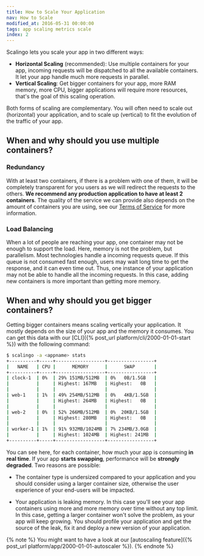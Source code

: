 ```yaml
---
title: How to Scale Your Application
nav: How to Scale
modified_at: 2016-05-31 00:00:00
tags: app scaling metrics scale
index: 2
---
```


Scalingo lets you scale your app in two different ways:

* **Horizontal Scaling** (recommended): Use multiple containers for your app,
  incoming requests will be dispatched to all the available containers. It let
  your app handle much more requests in parallel.
* **Vertical Scaling**: Get bigger containers for your app, more RAM memory,
  more CPU, bigger applications will require more resources, that's the goal of
  this scaling operation.

Both forms of scaling are complementary. You will often need to scale
out (horizontal) your application, and to scale up (vertical) to fit the
evolution of the traffic of your app.

## When and why should you use multiple containers?

### Redundancy

With at least two containers, if there is a problem with one of them, it will
be completely transparent for you users as we will redirect the requests to the
others. **We recommend any production application to have at least 2
containers**. The quality of the service we can provide also depends on the
amount of containers you are using, see our [Terms of
Service](https://scalingo.com/tos) for more information.

### Load Balancing

When a lot of people are reaching your app, one container may not be enough to
support the load. Here, memory is not the problem, but parallelism. Most technologies
handle a incoming requests queue. If this queue is not consumed fast enough, users
may wait long time to get the response, and it can even time out. Thus, one
instance of your application may not be able to handle all the incoming
requests. In this case, adding new containers is more important than getting
more memory.

## When and why should you get bigger containers?

Getting bigger containers means scaling vertically your application. It mostly
depends on the size of your app and the memory it consumes. You can get this
data with our [CLI]({% post_url platform/cli/2000-01-01-start %}) with the
following command:

```bash
$ scalingo -a <appname> stats
+----------+-----+------------------+-----------------+
|   NAME   | CPU |      MEMORY      |      SWAP       |
+----------+-----+------------------+-----------------+
| clock-1  | 0%  | 29% 151MB/512MB  | 0%   0B/1.5GB   |
|          |     | Highest: 167MB   | Highest:   0B   |
|          |     |                  |                 |
| web-1    | 1%  | 49% 254MB/512MB  | 0%   4KB/1.5GB  |
|          |     | Highest: 264MB   | Highest:   0B   |
|          |     |                  |                 |
| web-2    | 0%  | 52% 266MB/512MB  | 0%  20KB/1.5GB  |
|          |     | Highest: 280MB   | Highest:   0B   |
|          |     |                  |                 |
| worker-1 | 1%  | 91% 932MB/1024MB | 7% 234MB/3.0GB  |
|          |     | Highest: 1024MB  | Highest: 241MB  |
+----------+-----+------------------+-----------------+
```

You can see here, for each container, how much your app is consuming **in real time**.
If your app **starts swapping**, performance will be **strongly degraded**. Two reasons are
possible:

* The container type is undersized compared to your application and you
  should consider using a larger container size, otherwise the user experience
  of your end-users will be impacted.

* Your application is leaking memory. In this case you'll see your app containers
  using more and more memory over time without any top limit. In this case, getting
  a larger container won't solve the problem, as your app will keep growing.
  You should profile your application and get the source of the leak, fix it and deploy
  a new version of your application.

{% note %}
  You might want to have a look at our [autoscaling feature]({% post_url
  platform/app/2000-01-01-autoscaler %}).
{% endnote %}
